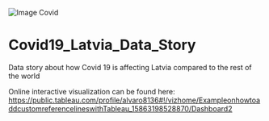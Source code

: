 ![Image Covid](https://eureka.criver.com/wp-content/uploads/GettyImages-1202707966-scaled.jpg)

# Covid19_Latvia_Data_Story
Data story about how Covid 19 is affecting Latvia compared to the rest of the world

Online interactive visualization can be found here: https://public.tableau.com/profile/alvaro8136#!/vizhome/ExampleonhowtoaddcustomreferencelineswithTableau_15863198528870/Dashboard2
